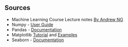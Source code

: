 ## Sources

- Machine Learning Course Lecture notes [By Andrew NG](http://www.holehouse.org/mlclass/)
- Numpy - [User Guide](https://numpy.org/doc/stable/numpy-user.pdf)
- Pandas - [Documentation](https://pandas.pydata.org/docs/user_guide/10min.html)
- Matplotlib [Tutorial](https://matplotlib.org/tutorials/index.html) and [Examples](https://matplotlib.org/gallery/index.html)
- Seaborn - [Documentation](https://seaborn.pydata.org/tutorial.html)
